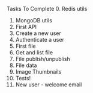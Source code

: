 Tasks To Complete
 0. Redis utils
 1. MongoDB utils
 2. First API
 3. Create a new user
 4. Authenticate a user
 5. First file
 6. Get and list file
 7. File publish/unpublish
 8. File data
 9. Image Thumbnails
 10. Tests!
 11. New user - welcome email
